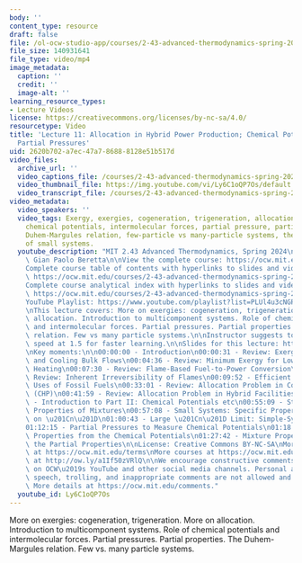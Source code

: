 ```yaml
---
body: ''
content_type: resource
draft: false
file: /ol-ocw-studio-app/courses/2-43-advanced-thermodynamics-spring-2024/ocw_243_lecture11_2024mar12_360p_16_9.mp4
file_size: 140931641
file_type: video/mp4
image_metadata:
  caption: ''
  credit: ''
  image-alt: ''
learning_resource_types:
- Lecture Videos
license: https://creativecommons.org/licenses/by-nc-sa/4.0/
resourcetype: Video
title: 'Lecture 11: Allocation in Hybrid Power Production; Chemical Potentials and
  Partial Pressures'
uid: 2620b702-a7ec-47a7-8688-8128e51b517d
video_files:
  archive_url: ''
  video_captions_file: /courses/2-43-advanced-thermodynamics-spring-2024/1Tn4o9MdgK3Oy7iR0-eryeblI9MoG9lrz_transcript.webvtt
  video_thumbnail_file: https://img.youtube.com/vi/Ly6C1oQP7Os/default.jpg
  video_transcript_file: /courses/2-43-advanced-thermodynamics-spring-2024/1Tn4o9MdgK3Oy7iR0-eryeblI9MoG9lrz_transcript.pdf
video_metadata:
  video_speakers: ''
  video_tags: Exergy, exergies, cogeneration, trigeneration, allocation in cogeneration,
    chemical potentials, intermolecular forces, partial pressure, partial properties,
    Duhem-Margules relation, few-particle vs many-particle systems, thermodynamics
    of small systems.
  youtube_description: "MIT 2.43 Advanced Thermodynamics, Spring 2024\nInstructor:\
    \ Gian Paolo Beretta\n\nView the complete course: https://ocw.mit.edu/courses/2-43-advanced-thermodynamics-spring-2024/\n\
    Complete course table of contents with hyperlinks to slides and video timestamps:\
    \ https://ocw.mit.edu/courses/2-43-advanced-thermodynamics-spring-2024/resources/mit2_43_s24_toc_slides_pdf/\n\
    Complete course analytical index with hyperlinks to slides and video timestamps:\
    \ https://ocw.mit.edu/courses/2-43-advanced-thermodynamics-spring-2024/resources/mit2_43_s24_index_slides_pdf/\n\
    YouTube Playlist: https://www.youtube.com/playlist?list=PLUl4u3cNGP6309d0oJDiVo1CvxUQXJ2il\n\
    \nThis lecture covers: More on exergies: cogeneration, trigeneration. More on\
    \ allocation. Introduction to multicomponent systems. Role of chemical potentials\
    \ and intermolecular forces. Partial pressures. Partial properties. Duhem-Margules\
    \ relation. Few vs many particle systems.\n\nInstructor suggests to set viewing\
    \ speed at 1.5 for faster learning.\n\nSlides for this lecture: https://ocw.mit.edu/courses/2-43-advanced-thermodynamics-spring-2024/resources/mit2_43_s24_lec11_pdf/\n\
    \nKey moments:\n\n00:00:00 - Introduction\n00:00:31 - Review: Exergy in Heating\
    \ and Cooling Bulk Flows\n00:04:36 - Review: Minimum Exergy for Low Temperature\
    \ Heating\n00:07:30 - Review: Flame-Based Fuel-to-Power Conversion\n00:08:59 -\
    \ Review: Inherent Irreversibility of Flames\n00:09:52 - Efficient and Inefficient\
    \ Uses of Fossil Fuels\n00:33:01 - Review: Allocation Problem in Cogeneration\
    \ (CHP)\n00:41:59 - Review: Allocation Problem in Hybrid Facilities\n00:53:48\
    \ - Introduction to Part II: Chemical Potentials etc\n00:55:09 - Stable-Equilibrium\
    \ Properties of Mixtures\n00:57:08 - Small Systems: Specific Properties Depend\
    \ on \u201Cn\u201D\n01:00:43 - Large \u201Cn\u201D Limit: Simple-System Approximation\n\
    01:12:15 - Partial Pressures to Measure Chemical Potentials\n01:18:59 - Partial\
    \ Properties from the Chemical Potentials\n01:27:42 - Mixture Properties from\
    \ the Partial Properties\n\nLicense: Creative Commons BY-NC-SA\nMore information\
    \ at https://ocw.mit.edu/terms\nMore courses at https://ocw.mit.edu\nSupport OCW\
    \ at http://ow.ly/a1If50zVRlQ\n\nWe encourage constructive comments and discussion\
    \ on OCW\u2019s YouTube and other social media channels. Personal attacks, hate\
    \ speech, trolling, and inappropriate comments are not allowed and may be removed.\
    \ More details at https://ocw.mit.edu/comments."
  youtube_id: Ly6C1oQP7Os
---
```

More on exergies: cogeneration, trigeneration. More on allocation. Introduction to multicomponent systems. Role of chemical potentials and intermolecular forces. Partial pressures. Partial properties. The Duhem-Margules relation. Few vs. many particle systems.